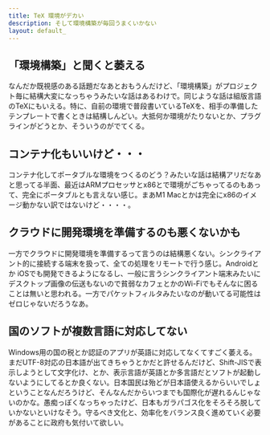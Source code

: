 ```yaml
---
title: TeX 環境がデカい
description: そして環境構築が毎回うまくいかない
layout: default_
---
```


## 「環境構築」と聞くと萎える
なんだか既視感のある話題だなあとおもうんだけど、「環境構築」がプロジェクト毎に結構大変になっちゃうみたいな話はあるわけで。同じような話は組版言語のTeXにもいえる。特に、自前の環境で普段書いているTeXを、相手の準備したテンプレートで書くときは結構しんどい。大抵何か環境がたりないとか、プラグラインがどうとか、そういうのがでてくる。

## コンテナ化もいいけど・・・
コンテナ化してポータブルな環境をつくるのどう？みたいな話は結構アリだなあと思ってる半面、最近はARMプロセッサとx86とで環境がごちゃってるのもあって、完全にポータブルとも言えない感じ。まあM1 Macとかは完全にx86のイメージ動かない訳ではないけど・・・・。

## クラウドに開発環境を準備するのも悪くないかも
一方でクラウドに開発環境を準備するって言うのは結構悪くない。シンクライアント的に接続する端末を扱って、全ての処理をリモートで行う感じ。Androidとか iOSでも開発できるようになるし、一般に言うシンクライアント端末みたいにデスクトップ画像の伝送もないので貧弱なカフェとかのWi-Fiでもそんなに困ることは無いと思われる。一方でパケットフィルタみたいなのが動いてる可能性はゼロじゃないだろうなあ。

## 国のソフトが複数言語に対応してない
Windows用の国の税とか認証のアプリが英語に対応してなくてすごく萎える。まだUTF-8対応の日本語が出てきちゃうとかだと許せるんだけど、Shift-JISで表示しようとして文字化け、とか、表示言語が英語とか多言語だとソフトが起動しないようにしてるとか良くない。日本国民は殆どが日本語使えるからいいでしょということなんだろうけど、そんなんだからいつまでも国際化が遅れるんじゃないのかな。愚痴っぽくなっちゃったけど、日本もガラパゴス化をそろそろ脱していかないといけなそう。守るべき文化と、効率化をバランス良く進めていく必要があることに政府も気付いて欲しい。
